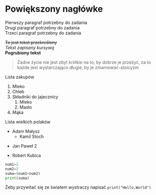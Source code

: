 # Powiększony nagłówke
Pierwszy paragraf potrzebny do zadania<br>Drugi paragraf potrzebny do zadania<br>Trzeci paragraf potrzebny do zadania 

~~To jest tekst przekreślony~~  
*Tekst zapisany kursywą*  
**Pogrubiony tekst**

>Żadne życie nie jest zbyt krótkie na to, by dobrze je przeżyć, za to każde jest wystarczająco długie, by je zmarnować-stoicyzm

Lista zakupów
1. Mleko
2. Chleb
3. Składniki do jajecznicy
   1. Mleko
   2. Masło<br>
4. Mąka

Lista wielkich polaków
- Adam Małysz
  - Kamil Stoch
+ Jan Paweł 2
* Robert Kubica

~~~py
num1=2
num2=2
suma=(num1+num2)
print(suma)
~~~~

Żeby przywitać się ze światem wystraczy napisać `print("Hello,World")`
